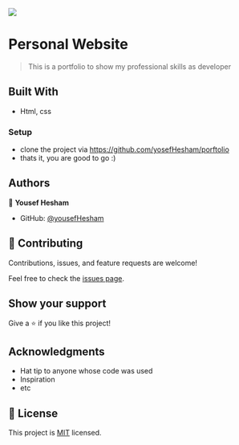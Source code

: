 ![](https://img.shields.io/badge/Microverse-blueviolet)

# Personal Website

> This is a portfolio to show my professional skills as developer


## Built With

- Html, css


### Setup
- clone the project via https://github.com/yosefHesham/porftolio
- thats it, you are good to go :)

## Authors

👤 **Yousef Hesham**

- GitHub: [@yousefHesham](https://github.com/yosefHesham)

## 🤝 Contributing

Contributions, issues, and feature requests are welcome!

Feel free to check the [issues page](../../issues/).

## Show your support

Give a ⭐️ if you like this project!

## Acknowledgments

- Hat tip to anyone whose code was used
- Inspiration
- etc

## 📝 License

This project is [MIT](./MIT.md) licensed.
